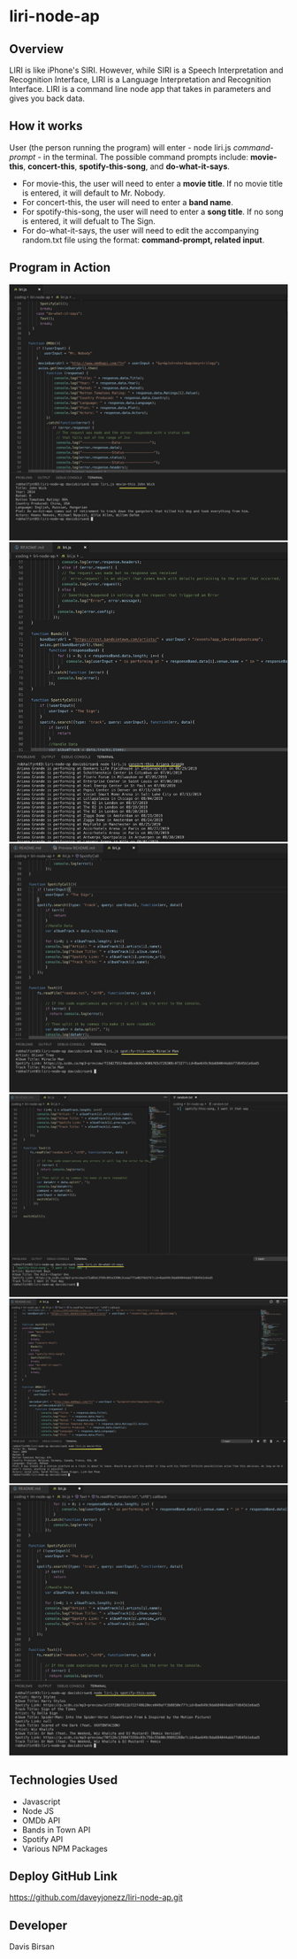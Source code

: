 # liri-node-ap

## Overview
LIRI is like iPhone's SIRI. However, while SIRI is a Speech Interpretation and Recognition Interface, LIRI is a Language Interpretation and Recognition Interface. LIRI is a command line node app that takes in parameters and gives you back data.

## How it works
User (the person running the program) will enter - node liri.js _command-prompt_ - in the terminal. 
The possible command prompts include: **movie-this**, **concert-this**, **spotify-this-song**, and **do-what-it-says**.

* For movie-this, the user will need to enter a **movie title**. If no movie title is entered, it will default to Mr. Nobody.
* For concert-this, the user will need to enter a **band name**. 
* For spotify-this-song, the user will need to enter a **song title**. If no song is entered, it will defualt to The Sign.
* For do-what-it-says, the user will need to edit the accompanying random.txt file using the format: __command-prompt, related input__.

## Program in Action
![Movie This](images/movie-this.png)
![Concert This](images/concert-this.png)
![Spotify This Song](images/spotify-this-song.png)
![Do What It Says](images/do-what-it-says.png)
![Movie This Empty](images/movie-this-empty.png)
![Spotify This Song Empty](images/spotify-this-song-empty.png)

## Technologies Used
* Javascript
* Node JS
* OMDb API
* Bands in Town API
* Spotify API
* Various NPM Packages

## Deploy GitHub Link
https://github.com/daveyjonezz/liri-node-ap.git

## Developer
Davis Birsan
